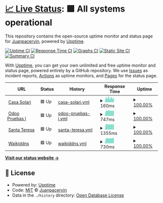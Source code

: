 # [📈 Live Status](https://Juanpacervin.github.io/waikipruebas): <!--live status--> **🟩 All systems operational**

This repository contains the open-source uptime monitor and status page for [Juanpacervin](https://Juanpacervin.github.io/waikipruebas), powered by [Upptime](https://github.com/upptime/upptime).

[![Uptime CI](https://github.com/Juanpacervin/waikipruebas/workflows/Uptime%20CI/badge.svg)](https://github.com/Juanpacervin/waikipruebas/actions?query=workflow%3A%22Uptime+CI%22)
[![Response Time CI](https://github.com/Juanpacervin/waikipruebas/workflows/Response%20Time%20CI/badge.svg)](https://github.com/Juanpacervin/waikipruebas/actions?query=workflow%3A%22Response+Time+CI%22)
[![Graphs CI](https://github.com/Juanpacervin/waikipruebas/workflows/Graphs%20CI/badge.svg)](https://github.com/Juanpacervin/waikipruebas/actions?query=workflow%3A%22Graphs+CI%22)
[![Static Site CI](https://github.com/Juanpacervin/waikipruebas/workflows/Static%20Site%20CI/badge.svg)](https://github.com/Juanpacervin/waikipruebas/actions?query=workflow%3A%22Static+Site+CI%22)
[![Summary CI](https://github.com/Juanpacervin/waikipruebas/workflows/Summary%20CI/badge.svg)](https://github.com/Juanpacervin/waikipruebas/actions?query=workflow%3A%22Summary+CI%22)

With [Upptime](https://upptime.js.org), you can get your own unlimited and free uptime monitor and status page, powered entirely by a GitHub repository. We use [Issues](https://github.com/Juanpacervin/waikipruebas/issues) as incident reports, [Actions](https://github.com/Juanpacervin/waikipruebas/actions) as uptime monitors, and [Pages](https://Juanpacervin.github.io/waikipruebas) for the status page.

<!--start: status pages-->
<!-- This summary is generated by Upptime (https://github.com/upptime/upptime) -->
<!-- Do not edit this manually, your changes will be overwritten -->
<!-- prettier-ignore -->
| URL | Status | History | Response Time | Uptime |
| --- | ------ | ------- | ------------- | ------ |
| <img alt="" src="https://favicons.githubusercontent.com/144.217.5.19" height="13"> [Casa Solari](http://144.217.5.19:27938/) | 🟩 Up | [casa-solari.yml](https://github.com/waikiservicios/upptimewaiki/commits/HEAD/history/casa-solari.yml) | <details><summary><img alt="Response time graph" src="./graphs/casa-solari/response-time-week.png" height="20"> 160ms</summary><br><a href="https://waikiservicios.github.io/upptimewaiki/history/casa-solari"><img alt="Response time 175" src="https://img.shields.io/endpoint?url=https%3A%2F%2Fraw.githubusercontent.com%2Fwaikiservicios%2Fupptimewaiki%2FHEAD%2Fapi%2Fcasa-solari%2Fresponse-time.json"></a><br><a href="https://waikiservicios.github.io/upptimewaiki/history/casa-solari"><img alt="24-hour response time 103" src="https://img.shields.io/endpoint?url=https%3A%2F%2Fraw.githubusercontent.com%2Fwaikiservicios%2Fupptimewaiki%2FHEAD%2Fapi%2Fcasa-solari%2Fresponse-time-day.json"></a><br><a href="https://waikiservicios.github.io/upptimewaiki/history/casa-solari"><img alt="7-day response time 160" src="https://img.shields.io/endpoint?url=https%3A%2F%2Fraw.githubusercontent.com%2Fwaikiservicios%2Fupptimewaiki%2FHEAD%2Fapi%2Fcasa-solari%2Fresponse-time-week.json"></a><br><a href="https://waikiservicios.github.io/upptimewaiki/history/casa-solari"><img alt="30-day response time 175" src="https://img.shields.io/endpoint?url=https%3A%2F%2Fraw.githubusercontent.com%2Fwaikiservicios%2Fupptimewaiki%2FHEAD%2Fapi%2Fcasa-solari%2Fresponse-time-month.json"></a><br><a href="https://waikiservicios.github.io/upptimewaiki/history/casa-solari"><img alt="1-year response time 175" src="https://img.shields.io/endpoint?url=https%3A%2F%2Fraw.githubusercontent.com%2Fwaikiservicios%2Fupptimewaiki%2FHEAD%2Fapi%2Fcasa-solari%2Fresponse-time-year.json"></a></details> | <details><summary><a href="https://waikiservicios.github.io/upptimewaiki/history/casa-solari">100.00%</a></summary><a href="https://waikiservicios.github.io/upptimewaiki/history/casa-solari"><img alt="All-time uptime 100.00%" src="https://img.shields.io/endpoint?url=https%3A%2F%2Fraw.githubusercontent.com%2Fwaikiservicios%2Fupptimewaiki%2FHEAD%2Fapi%2Fcasa-solari%2Fuptime.json"></a><br><a href="https://waikiservicios.github.io/upptimewaiki/history/casa-solari"><img alt="24-hour uptime 100.00%" src="https://img.shields.io/endpoint?url=https%3A%2F%2Fraw.githubusercontent.com%2Fwaikiservicios%2Fupptimewaiki%2FHEAD%2Fapi%2Fcasa-solari%2Fuptime-day.json"></a><br><a href="https://waikiservicios.github.io/upptimewaiki/history/casa-solari"><img alt="7-day uptime 100.00%" src="https://img.shields.io/endpoint?url=https%3A%2F%2Fraw.githubusercontent.com%2Fwaikiservicios%2Fupptimewaiki%2FHEAD%2Fapi%2Fcasa-solari%2Fuptime-week.json"></a><br><a href="https://waikiservicios.github.io/upptimewaiki/history/casa-solari"><img alt="30-day uptime 100.00%" src="https://img.shields.io/endpoint?url=https%3A%2F%2Fraw.githubusercontent.com%2Fwaikiservicios%2Fupptimewaiki%2FHEAD%2Fapi%2Fcasa-solari%2Fuptime-month.json"></a><br><a href="https://waikiservicios.github.io/upptimewaiki/history/casa-solari"><img alt="1-year uptime 100.00%" src="https://img.shields.io/endpoint?url=https%3A%2F%2Fraw.githubusercontent.com%2Fwaikiservicios%2Fupptimewaiki%2FHEAD%2Fapi%2Fcasa-solari%2Fuptime-year.json"></a></details>
| <img alt="" src="https://favicons.githubusercontent.com/odoopruebas.ddns.net" height="13"> [Odoo Pruebas I](http://odoopruebas.ddns.net/) | 🟩 Up | [odoo-pruebas-i.yml](https://github.com/waikiservicios/upptimewaiki/commits/HEAD/history/odoo-pruebas-i.yml) | <details><summary><img alt="Response time graph" src="./graphs/odoo-pruebas-i/response-time-week.png" height="20"> 747ms</summary><br><a href="https://waikiservicios.github.io/upptimewaiki/history/odoo-pruebas-i"><img alt="Response time 1167" src="https://img.shields.io/endpoint?url=https%3A%2F%2Fraw.githubusercontent.com%2Fwaikiservicios%2Fupptimewaiki%2FHEAD%2Fapi%2Fodoo-pruebas-i%2Fresponse-time.json"></a><br><a href="https://waikiservicios.github.io/upptimewaiki/history/odoo-pruebas-i"><img alt="24-hour response time 631" src="https://img.shields.io/endpoint?url=https%3A%2F%2Fraw.githubusercontent.com%2Fwaikiservicios%2Fupptimewaiki%2FHEAD%2Fapi%2Fodoo-pruebas-i%2Fresponse-time-day.json"></a><br><a href="https://waikiservicios.github.io/upptimewaiki/history/odoo-pruebas-i"><img alt="7-day response time 747" src="https://img.shields.io/endpoint?url=https%3A%2F%2Fraw.githubusercontent.com%2Fwaikiservicios%2Fupptimewaiki%2FHEAD%2Fapi%2Fodoo-pruebas-i%2Fresponse-time-week.json"></a><br><a href="https://waikiservicios.github.io/upptimewaiki/history/odoo-pruebas-i"><img alt="30-day response time 1222" src="https://img.shields.io/endpoint?url=https%3A%2F%2Fraw.githubusercontent.com%2Fwaikiservicios%2Fupptimewaiki%2FHEAD%2Fapi%2Fodoo-pruebas-i%2Fresponse-time-month.json"></a><br><a href="https://waikiservicios.github.io/upptimewaiki/history/odoo-pruebas-i"><img alt="1-year response time 1167" src="https://img.shields.io/endpoint?url=https%3A%2F%2Fraw.githubusercontent.com%2Fwaikiservicios%2Fupptimewaiki%2FHEAD%2Fapi%2Fodoo-pruebas-i%2Fresponse-time-year.json"></a></details> | <details><summary><a href="https://waikiservicios.github.io/upptimewaiki/history/odoo-pruebas-i">100.00%</a></summary><a href="https://waikiservicios.github.io/upptimewaiki/history/odoo-pruebas-i"><img alt="All-time uptime 96.89%" src="https://img.shields.io/endpoint?url=https%3A%2F%2Fraw.githubusercontent.com%2Fwaikiservicios%2Fupptimewaiki%2FHEAD%2Fapi%2Fodoo-pruebas-i%2Fuptime.json"></a><br><a href="https://waikiservicios.github.io/upptimewaiki/history/odoo-pruebas-i"><img alt="24-hour uptime 100.00%" src="https://img.shields.io/endpoint?url=https%3A%2F%2Fraw.githubusercontent.com%2Fwaikiservicios%2Fupptimewaiki%2FHEAD%2Fapi%2Fodoo-pruebas-i%2Fuptime-day.json"></a><br><a href="https://waikiservicios.github.io/upptimewaiki/history/odoo-pruebas-i"><img alt="7-day uptime 100.00%" src="https://img.shields.io/endpoint?url=https%3A%2F%2Fraw.githubusercontent.com%2Fwaikiservicios%2Fupptimewaiki%2FHEAD%2Fapi%2Fodoo-pruebas-i%2Fuptime-week.json"></a><br><a href="https://waikiservicios.github.io/upptimewaiki/history/odoo-pruebas-i"><img alt="30-day uptime 97.83%" src="https://img.shields.io/endpoint?url=https%3A%2F%2Fraw.githubusercontent.com%2Fwaikiservicios%2Fupptimewaiki%2FHEAD%2Fapi%2Fodoo-pruebas-i%2Fuptime-month.json"></a><br><a href="https://waikiservicios.github.io/upptimewaiki/history/odoo-pruebas-i"><img alt="1-year uptime 96.89%" src="https://img.shields.io/endpoint?url=https%3A%2F%2Fraw.githubusercontent.com%2Fwaikiservicios%2Fupptimewaiki%2FHEAD%2Fapi%2Fodoo-pruebas-i%2Fuptime-year.json"></a></details>
| <img alt="" src="https://favicons.githubusercontent.com/santateresa.ddns.net" height="13"> [Santa Teresa](http://santateresa.ddns.net:37234/) | 🟩 Up | [santa-teresa.yml](https://github.com/waikiservicios/upptimewaiki/commits/HEAD/history/santa-teresa.yml) | <details><summary><img alt="Response time graph" src="./graphs/santa-teresa/response-time-week.png" height="20"> 1355ms</summary><br><a href="https://waikiservicios.github.io/upptimewaiki/history/santa-teresa"><img alt="Response time 1839" src="https://img.shields.io/endpoint?url=https%3A%2F%2Fraw.githubusercontent.com%2Fwaikiservicios%2Fupptimewaiki%2FHEAD%2Fapi%2Fsanta-teresa%2Fresponse-time.json"></a><br><a href="https://waikiservicios.github.io/upptimewaiki/history/santa-teresa"><img alt="24-hour response time 1167" src="https://img.shields.io/endpoint?url=https%3A%2F%2Fraw.githubusercontent.com%2Fwaikiservicios%2Fupptimewaiki%2FHEAD%2Fapi%2Fsanta-teresa%2Fresponse-time-day.json"></a><br><a href="https://waikiservicios.github.io/upptimewaiki/history/santa-teresa"><img alt="7-day response time 1355" src="https://img.shields.io/endpoint?url=https%3A%2F%2Fraw.githubusercontent.com%2Fwaikiservicios%2Fupptimewaiki%2FHEAD%2Fapi%2Fsanta-teresa%2Fresponse-time-week.json"></a><br><a href="https://waikiservicios.github.io/upptimewaiki/history/santa-teresa"><img alt="30-day response time 1629" src="https://img.shields.io/endpoint?url=https%3A%2F%2Fraw.githubusercontent.com%2Fwaikiservicios%2Fupptimewaiki%2FHEAD%2Fapi%2Fsanta-teresa%2Fresponse-time-month.json"></a><br><a href="https://waikiservicios.github.io/upptimewaiki/history/santa-teresa"><img alt="1-year response time 1839" src="https://img.shields.io/endpoint?url=https%3A%2F%2Fraw.githubusercontent.com%2Fwaikiservicios%2Fupptimewaiki%2FHEAD%2Fapi%2Fsanta-teresa%2Fresponse-time-year.json"></a></details> | <details><summary><a href="https://waikiservicios.github.io/upptimewaiki/history/santa-teresa">100.00%</a></summary><a href="https://waikiservicios.github.io/upptimewaiki/history/santa-teresa"><img alt="All-time uptime 93.75%" src="https://img.shields.io/endpoint?url=https%3A%2F%2Fraw.githubusercontent.com%2Fwaikiservicios%2Fupptimewaiki%2FHEAD%2Fapi%2Fsanta-teresa%2Fuptime.json"></a><br><a href="https://waikiservicios.github.io/upptimewaiki/history/santa-teresa"><img alt="24-hour uptime 100.00%" src="https://img.shields.io/endpoint?url=https%3A%2F%2Fraw.githubusercontent.com%2Fwaikiservicios%2Fupptimewaiki%2FHEAD%2Fapi%2Fsanta-teresa%2Fuptime-day.json"></a><br><a href="https://waikiservicios.github.io/upptimewaiki/history/santa-teresa"><img alt="7-day uptime 100.00%" src="https://img.shields.io/endpoint?url=https%3A%2F%2Fraw.githubusercontent.com%2Fwaikiservicios%2Fupptimewaiki%2FHEAD%2Fapi%2Fsanta-teresa%2Fuptime-week.json"></a><br><a href="https://waikiservicios.github.io/upptimewaiki/history/santa-teresa"><img alt="30-day uptime 99.92%" src="https://img.shields.io/endpoint?url=https%3A%2F%2Fraw.githubusercontent.com%2Fwaikiservicios%2Fupptimewaiki%2FHEAD%2Fapi%2Fsanta-teresa%2Fuptime-month.json"></a><br><a href="https://waikiservicios.github.io/upptimewaiki/history/santa-teresa"><img alt="1-year uptime 93.75%" src="https://img.shields.io/endpoint?url=https%3A%2F%2Fraw.githubusercontent.com%2Fwaikiservicios%2Fupptimewaiki%2FHEAD%2Fapi%2Fsanta-teresa%2Fuptime-year.json"></a></details>
| <img alt="" src="https://favicons.githubusercontent.com/waikiservicios.ddns.net" height="13"> [Waikiddns](http://waikiservicios.ddns.net/) | 🟩 Up | [waikiddns.yml](https://github.com/waikiservicios/upptimewaiki/commits/HEAD/history/waikiddns.yml) | <details><summary><img alt="Response time graph" src="./graphs/waikiddns/response-time-week.png" height="20"> 730ms</summary><br><a href="https://waikiservicios.github.io/upptimewaiki/history/waikiddns"><img alt="Response time 791" src="https://img.shields.io/endpoint?url=https%3A%2F%2Fraw.githubusercontent.com%2Fwaikiservicios%2Fupptimewaiki%2FHEAD%2Fapi%2Fwaikiddns%2Fresponse-time.json"></a><br><a href="https://waikiservicios.github.io/upptimewaiki/history/waikiddns"><img alt="24-hour response time 617" src="https://img.shields.io/endpoint?url=https%3A%2F%2Fraw.githubusercontent.com%2Fwaikiservicios%2Fupptimewaiki%2FHEAD%2Fapi%2Fwaikiddns%2Fresponse-time-day.json"></a><br><a href="https://waikiservicios.github.io/upptimewaiki/history/waikiddns"><img alt="7-day response time 730" src="https://img.shields.io/endpoint?url=https%3A%2F%2Fraw.githubusercontent.com%2Fwaikiservicios%2Fupptimewaiki%2FHEAD%2Fapi%2Fwaikiddns%2Fresponse-time-week.json"></a><br><a href="https://waikiservicios.github.io/upptimewaiki/history/waikiddns"><img alt="30-day response time 786" src="https://img.shields.io/endpoint?url=https%3A%2F%2Fraw.githubusercontent.com%2Fwaikiservicios%2Fupptimewaiki%2FHEAD%2Fapi%2Fwaikiddns%2Fresponse-time-month.json"></a><br><a href="https://waikiservicios.github.io/upptimewaiki/history/waikiddns"><img alt="1-year response time 791" src="https://img.shields.io/endpoint?url=https%3A%2F%2Fraw.githubusercontent.com%2Fwaikiservicios%2Fupptimewaiki%2FHEAD%2Fapi%2Fwaikiddns%2Fresponse-time-year.json"></a></details> | <details><summary><a href="https://waikiservicios.github.io/upptimewaiki/history/waikiddns">100.00%</a></summary><a href="https://waikiservicios.github.io/upptimewaiki/history/waikiddns"><img alt="All-time uptime 97.71%" src="https://img.shields.io/endpoint?url=https%3A%2F%2Fraw.githubusercontent.com%2Fwaikiservicios%2Fupptimewaiki%2FHEAD%2Fapi%2Fwaikiddns%2Fuptime.json"></a><br><a href="https://waikiservicios.github.io/upptimewaiki/history/waikiddns"><img alt="24-hour uptime 100.00%" src="https://img.shields.io/endpoint?url=https%3A%2F%2Fraw.githubusercontent.com%2Fwaikiservicios%2Fupptimewaiki%2FHEAD%2Fapi%2Fwaikiddns%2Fuptime-day.json"></a><br><a href="https://waikiservicios.github.io/upptimewaiki/history/waikiddns"><img alt="7-day uptime 100.00%" src="https://img.shields.io/endpoint?url=https%3A%2F%2Fraw.githubusercontent.com%2Fwaikiservicios%2Fupptimewaiki%2FHEAD%2Fapi%2Fwaikiddns%2Fuptime-week.json"></a><br><a href="https://waikiservicios.github.io/upptimewaiki/history/waikiddns"><img alt="30-day uptime 97.83%" src="https://img.shields.io/endpoint?url=https%3A%2F%2Fraw.githubusercontent.com%2Fwaikiservicios%2Fupptimewaiki%2FHEAD%2Fapi%2Fwaikiddns%2Fuptime-month.json"></a><br><a href="https://waikiservicios.github.io/upptimewaiki/history/waikiddns"><img alt="1-year uptime 97.71%" src="https://img.shields.io/endpoint?url=https%3A%2F%2Fraw.githubusercontent.com%2Fwaikiservicios%2Fupptimewaiki%2FHEAD%2Fapi%2Fwaikiddns%2Fuptime-year.json"></a></details>

<!--end: status pages-->

[**Visit our status website →**](https://Juanpacervin.github.io/waikipruebas)

## 📄 License

- Powered by: [Upptime](https://github.com/upptime/upptime)
- Code: [MIT](./LICENSE) © [Juanpacervin](https://Juanpacervin.github.io/waikipruebas)
- Data in the `./history` directory: [Open Database License](https://opendatacommons.org/licenses/odbl/1-0/)
